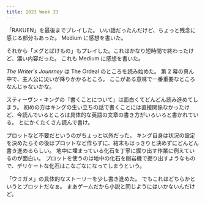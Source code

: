 ```yaml
---
title: 2023 Week 23
---
```


「RAKUEN」を最後までプレイした。
いい話だったんだけど、ちょっと残念に感じる部分もあった。
Medium に感想を書いた。

それから「メグとばけもの」もプレイした。これはかなり短時間で終わったけど、濃い内容だった。
これも Medium に感想を書いた。

_The Writer's Jounrney_ は The Ordeal のところを読み始めた。
第 2 幕の真ん中で、主人公に災いが降りかかるところ。
ここがある意味で一番重要なところなんじゃないかな。

スティーヴン・キングの『書くことについて』は面白くてどんどん読み進めてしまう。
初めの方はキングの生い立ちの話で書くことには直接関係なかったけど、今読んでいるところは具体的な英語の文章の書き方がいろいろと書かれている。
とにかくたくさん読んで書け。

プロットなど不要だというのがちょっと以外だった。
キング自身は状況の設定を決めたらその後はプロットなど作らずに、結末もはっきりと決めずにどんどん書き進めるらしい。
地中に埋まっている化石を丁寧に掘り出す作業に例えているのが面白い。
プロットを使うのは地中の化石を削岩機で掘り出すようなもので、デリケートな化石はこなごなになってしまうという。

「ウミガメ」の具体的なストーリーを少し書き進めた。
でもこれはどちらかというとプロットだなぁ。
まあゲームだから小説と同じようにはいかないんだけど。
